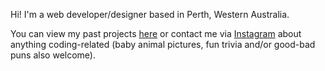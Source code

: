 Hi! I'm a web developer/designer based in Perth, Western Australia. 

You can view my past projects [here](https://maddieclare.github.io/Profile/) or contact me via [Instagram](https://www.instagram.com/codingforcatpeople/) about anything coding-related (baby animal pictures, fun trivia and/or good-bad puns also welcome).
